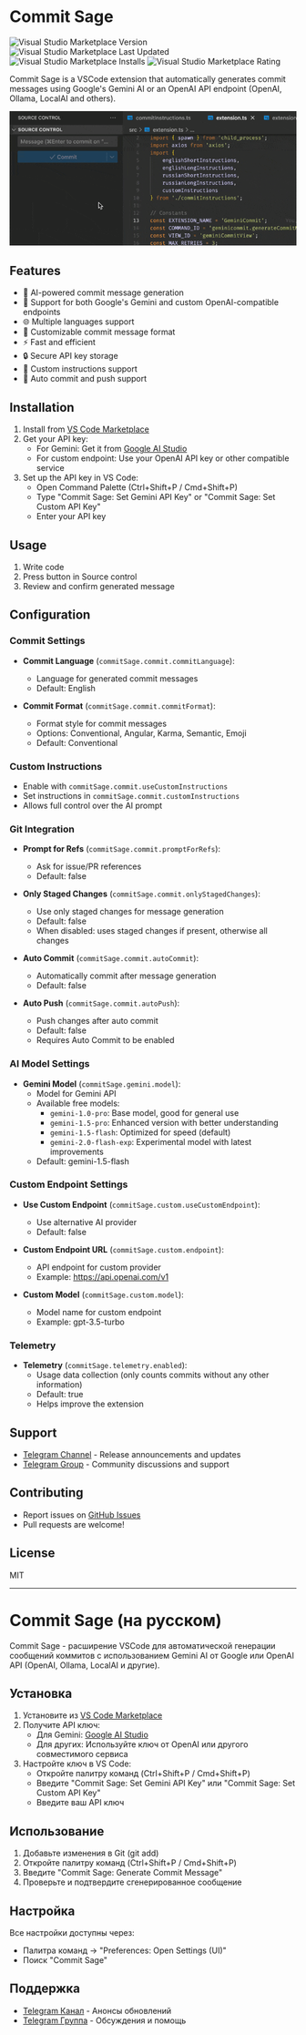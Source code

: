 # Commit Sage

<img alt="Visual Studio Marketplace Version" src="https://img.shields.io/visual-studio-marketplace/v/VizzleTF.commitsage"> <img alt="Visual Studio Marketplace Last Updated" src="https://img.shields.io/visual-studio-marketplace/last-updated/VizzleTF.commitsage"> <img alt="Visual Studio Marketplace Installs" src="https://img.shields.io/visual-studio-marketplace/i/VizzleTF.commitsage"> <img alt="Visual Studio Marketplace Rating" src="https://img.shields.io/visual-studio-marketplace/stars/VizzleTF.commitsage">

Commit Sage is a VSCode extension that automatically generates commit messages using Google's Gemini AI or an OpenAI API endpoint (OpenAI, Ollama, LocalAI and others).

![Commit Sage in action](example.gif)

## Features

- 🤖 AI-powered commit message generation
- 🔄 Support for both Google's Gemini and custom OpenAI-compatible endpoints
- 🌐 Multiple languages support
- 🎯 Customizable commit message format
- ⚡ Fast and efficient
- 🔒 Secure API key storage
- 🎨 Custom instructions support
- 🚀 Auto commit and push support

## Installation

1. Install from [VS Code Marketplace](https://marketplace.visualstudio.com/items?itemName=VizzleTF.commitsage)
2. Get your API key:
   - For Gemini: Get it from [Google AI Studio](https://makersuite.google.com/app/apikey)
   - For custom endpoint: Use your OpenAI API key or other compatible service
3. Set up the API key in VS Code:
   - Open Command Palette (Ctrl+Shift+P / Cmd+Shift+P)
   - Type "Commit Sage: Set Gemini API Key" or "Commit Sage: Set Custom API Key"
   - Enter your API key

## Usage

1. Write code
2. Press button in Source control
4. Review and confirm generated message

## Configuration

### Commit Settings

- **Commit Language** (`commitSage.commit.commitLanguage`):
  - Language for generated commit messages
  - Default: English

- **Commit Format** (`commitSage.commit.commitFormat`):
  - Format style for commit messages
  - Options: Conventional, Angular, Karma, Semantic, Emoji
  - Default: Conventional

### Custom Instructions

- Enable with `commitSage.commit.useCustomInstructions`
- Set instructions in `commitSage.commit.customInstructions`
- Allows full control over the AI prompt

### Git Integration

- **Prompt for Refs** (`commitSage.commit.promptForRefs`):
  - Ask for issue/PR references
  - Default: false

- **Only Staged Changes** (`commitSage.commit.onlyStagedChanges`):
  - Use only staged changes for message generation
  - Default: false
  - When disabled: uses staged changes if present, otherwise all changes

- **Auto Commit** (`commitSage.commit.autoCommit`):
  - Automatically commit after message generation
  - Default: false

- **Auto Push** (`commitSage.commit.autoPush`):
  - Push changes after auto commit
  - Default: false
  - Requires Auto Commit to be enabled

### AI Model Settings

- **Gemini Model** (`commitSage.gemini.model`):
  - Model for Gemini API
  - Available free models:
    - `gemini-1.0-pro`: Base model, good for general use
    - `gemini-1.5-pro`: Enhanced version with better understanding
    - `gemini-1.5-flash`: Optimized for speed (default)
    - `gemini-2.0-flash-exp`: Experimental model with latest improvements
  - Default: gemini-1.5-flash

### Custom Endpoint Settings

- **Use Custom Endpoint** (`commitSage.custom.useCustomEndpoint`):
  - Use alternative AI provider
  - Default: false

- **Custom Endpoint URL** (`commitSage.custom.endpoint`):
  - API endpoint for custom provider
  - Example: https://api.openai.com/v1

- **Custom Model** (`commitSage.custom.model`):
  - Model name for custom endpoint
  - Example: gpt-3.5-turbo

### Telemetry

- **Telemetry** (`commitSage.telemetry.enabled`):
  - Usage data collection (only counts commits without any other information)
  - Default: true
  - Helps improve the extension

## Support

- [Telegram Channel](https://t.me/geminicommit) - Release announcements and updates
- [Telegram Group](https://t.me/gemini_commit) - Community discussions and support

## Contributing

- Report issues on [GitHub Issues](https://github.com/VizzleTF/CommitSage/issues)
- Pull requests are welcome!

## License

MIT

---

# Commit Sage (на русском)

Commit Sage - расширение VSCode для автоматической генерации сообщений коммитов с использованием Gemini AI от Google или OpenAI API (OpenAI, Ollama, LocalAI и другие).

## Установка

1. Установите из [VS Code Marketplace](https://marketplace.visualstudio.com/items?itemName=VizzleTF.commitsage)
2. Получите API ключ:
   - Для Gemini: [Google AI Studio](https://makersuite.google.com/app/apikey)
   - Для других: Используйте ключ от OpenAI или другого совместимого сервиса
3. Настройте ключ в VS Code:
   - Откройте палитру команд (Ctrl+Shift+P / Cmd+Shift+P)
   - Введите "Commit Sage: Set Gemini API Key" или "Commit Sage: Set Custom API Key"
   - Введите ваш API ключ

## Использование

1. Добавьте изменения в Git (git add)
2. Откройте палитру команд (Ctrl+Shift+P / Cmd+Shift+P)
3. Введите "Commit Sage: Generate Commit Message"
4. Проверьте и подтвердите сгенерированное сообщение

## Настройка

Все настройки доступны через:
- Палитра команд → "Preferences: Open Settings (UI)"
- Поиск "Commit Sage"

## Поддержка

- [Telegram Канал](https://t.me/geminicommit) - Анонсы обновлений
- [Telegram Группа](https://t.me/gemini_commit) - Обсуждения и помощь